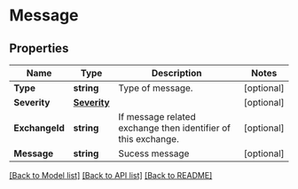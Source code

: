 # Message

## Properties

Name | Type | Description | Notes
------------ | ------------- | ------------- | -------------
**Type** | **string** | Type of message. | [optional] 
**Severity** | [**Severity**](Severity.md) |  | [optional] 
**ExchangeId** | **string** | If message related exchange then identifier of this exchange. | [optional] 
**Message** | **string** | Sucess message | [optional] 

[[Back to Model list]](../README.md#documentation-for-models) [[Back to API list]](../README.md#documentation-for-api-endpoints) [[Back to README]](../README.md)


